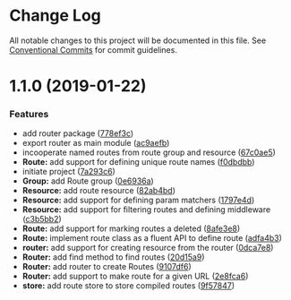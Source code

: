 # Change Log

All notable changes to this project will be documented in this file.
See [Conventional Commits](https://conventionalcommits.org) for commit guidelines.

# 1.1.0 (2019-01-22)


### Features

* add router package ([778ef3c](https://github.com/adonisjs/adonis-framework/tree/master/packages/router/commit/778ef3c))
* export router as main module ([ac9aefb](https://github.com/adonisjs/adonis-framework/tree/master/packages/router/commit/ac9aefb))
* incooperate named routes from route group and resource ([67c0ae5](https://github.com/adonisjs/adonis-framework/tree/master/packages/router/commit/67c0ae5))
* **Route:** add support for defining unique route names ([f0dbdbb](https://github.com/adonisjs/adonis-framework/tree/master/packages/router/commit/f0dbdbb))
* initiate project ([7a293c6](https://github.com/adonisjs/adonis-framework/tree/master/packages/router/commit/7a293c6))
* **Group:** add Route group ([0e6936a](https://github.com/adonisjs/adonis-framework/tree/master/packages/router/commit/0e6936a))
* **Resource:** add route resource ([82ab4bd](https://github.com/adonisjs/adonis-framework/tree/master/packages/router/commit/82ab4bd))
* **Resource:** add support for defining param matchers ([1797e4d](https://github.com/adonisjs/adonis-framework/tree/master/packages/router/commit/1797e4d))
* **Resource:** add support for filtering routes and defining middleware ([c3b5bb2](https://github.com/adonisjs/adonis-framework/tree/master/packages/router/commit/c3b5bb2))
* **Route:** add support for marking routes a deleted ([8afe3e8](https://github.com/adonisjs/adonis-framework/tree/master/packages/router/commit/8afe3e8))
* **Route:** implement route class as a fluent API to define route ([adfa4b3](https://github.com/adonisjs/adonis-framework/tree/master/packages/router/commit/adfa4b3))
* **router:** add support for creating resource from the router ([0dca7e8](https://github.com/adonisjs/adonis-framework/tree/master/packages/router/commit/0dca7e8))
* **Router:** add find method to find routes ([20d15a9](https://github.com/adonisjs/adonis-framework/tree/master/packages/router/commit/20d15a9))
* **Router:** add router to create Routes ([9107df6](https://github.com/adonisjs/adonis-framework/tree/master/packages/router/commit/9107df6))
* **Router:** add support to make route for a given URL ([2e8fca6](https://github.com/adonisjs/adonis-framework/tree/master/packages/router/commit/2e8fca6))
* **store:** add route store to store compiled routes ([9f57847](https://github.com/adonisjs/adonis-framework/tree/master/packages/router/commit/9f57847))
